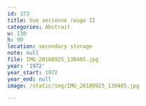 ```yaml
---
id: 373
title: Vue aerienne rouge II
categories: Abstrait
w: 130
h: 90
location: secondary storage
note: null
file: IMG_20180925_130405.jpg
year: '1972'
year_start: 1972
year_end: null
image: /static/img/IMG_20180925_130405.jpg

---
```

